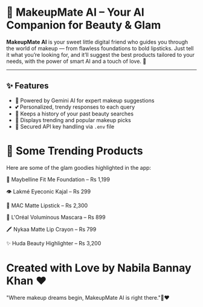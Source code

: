 # 💋 MakeupMate AI – Your AI Companion for Beauty & Glam

**MakeupMate AI** is your sweet little digital friend who guides you through the world of makeup — from flawless foundations to bold lipsticks. Just tell it what you’re looking for, and it’ll suggest the best products tailored to your needs, with the power of smart AI and a touch of love. 💖

---

## ✨ Features

- 🤖 Powered by Gemini AI for expert makeup suggestions
- 💕 Personalized, trendy responses to each query
- 📝 Keeps a history of your past beauty searches
- 🌟 Displays trending and popular makeup picks
- 🔐 Secured API key handling via `.env` file

# 🌸 Some Trending Products
Here are some of the glam goodies highlighted in the app:

🧴 Maybelline Fit Me Foundation – Rs 1,199

👁️ Lakmé Eyeconic Kajal – Rs 299

💄 MAC Matte Lipstick – Rs 2,300

🌟 L'Oréal Voluminous Mascara – Rs 899

🖍️ Nykaa Matte Lip Crayon – Rs 799

✨ Huda Beauty Highlighter – Rs 3,200

#  Created with Love by Nabila Bannay Khan ❤️

"Where makeup dreams begin, MakeupMate AI is right there."💄❤️
